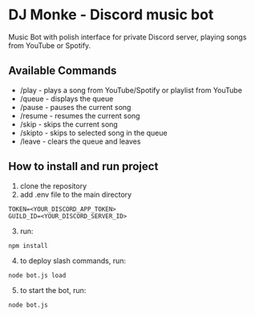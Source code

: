 # DJ Monke - Discord music bot
Music Bot with polish interface for private Discord server, playing songs from YouTube or Spotify.
## Available Commands
- /play - plays a song from YouTube/Spotify or playlist from YouTube
- /queue - displays the queue
- /pause - pauses the current song
- /resume - resumes the current song
- /skip - skips the current song
- /skipto - skips to selected song in the queue
- /leave - clears the queue and leaves

## How to install and run project
1. clone the repository
2. add .env file to the main directory
```
TOKEN=<YOUR_DISCORD_APP_TOKEN>
GUILD_ID=<YOUR_DISCORD_SERVER_ID>
```
3. run:
```
npm install
```
4. to deploy slash commands, run:
```
node bot.js load
```
5. to start the bot, run:
```
node bot.js
```
